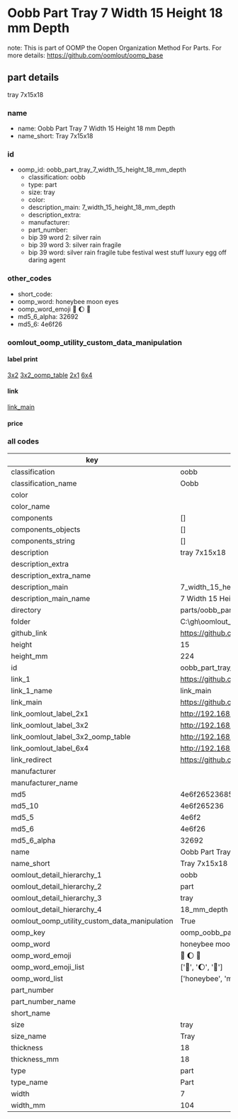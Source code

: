 # Oobb Part Tray 7 Width 15 Height 18 mm Depth  

note: This is part of OOMP the Oopen Organization Method For Parts. For more details: https://github.com/oomlout/oomp_base

##  part details
  



tray 7x15x18



### name
* name: Oobb Part Tray 7 Width 15 Height 18 mm Depth
* name_short: Tray 7x15x18 
### id
* oomp_id: oobb_part_tray_7_width_15_height_18_mm_depth
  * classification: oobb
  * type: part
  * size: tray
  * color: 
  * description_main: 7_width_15_height_18_mm_depth
  * description_extra: 
  * manufacturer: 
  * part_number: 
  * bip 39 word 2: silver rain
  * bip 39 word 3: silver rain fragile
  * bip 39 word: silver rain fragile tube festival west stuff luxury egg off daring agent

### other_codes
* short_code: 
* oomp_word: honeybee moon eyes
* oomp_word_emoji :honeybee: :moon: :eyes:
* md5_6_alpha: 32692
* md5_6: 4e6f26






### oomlout_oomp_utility_custom_data_manipulation
#### label print
[3x2](http://192.168.1.245:1112/?label=oomp%2032692)
[3x2_oomp_table](http://192.168.1.108:1112/?label=oomp%2032692)
[2x1](http://192.168.1.242:1112/?label=oomp%2032692)
[6x4](http://192.168.1.55:1112/?label=oomp%2032692)    

#### link

[link_main](https://github.com/oomlout/oomlout_oobb_version_4_generated_parts/tree/main/navigation_oomp/oobb/part/tray/7_width_15_height_18_mm_depth/part)                              

#### price







### all codes 
| key | value |  
| --- | --- |  
| classification | oobb |  
| classification_name | Oobb |  
| color |  |  
| color_name |  |  
| components | [] |  
| components_objects | [] |  
| components_string | [] |  
| description | tray 7x15x18 |  
| description_extra |  |  
| description_extra_name |  |  
| description_main | 7_width_15_height_18_mm_depth |  
| description_main_name | 7 Width 15 Height 18 mm Depth |  
| directory | parts/oobb_part_tray_7_width_15_height_18_mm_depth |  
| folder | C:\gh\oomlout_oobb_version_4_generated_parts\parts\oobb_part_tray_7_width_15_height_18_mm_depth |  
| github_link | https://github.com/oomlout/oomlout_oomp_part_src/tree/main/parts/oobb_part_tray_7_width_15_height_18_mm_depth |  
| height | 15 |  
| height_mm | 224 |  
| id | oobb_part_tray_7_width_15_height_18_mm_depth |  
| link_1 | https://github.com/oomlout/oomlout_oobb_version_4_generated_parts/tree/main/navigation_oomp/oobb/part/tray/7_width_15_height_18_mm_depth/part |  
| link_1_name | link_main |  
| link_main | https://github.com/oomlout/oomlout_oobb_version_4_generated_parts/tree/main/navigation_oomp/oobb/part/tray/7_width_15_height_18_mm_depth/part |  
| link_oomlout_label_2x1 | http://192.168.1.242:1112/?label=oomp%2032692 |  
| link_oomlout_label_3x2 | http://192.168.1.245:1112/?label=oomp%2032692 |  
| link_oomlout_label_3x2_oomp_table | http://192.168.1.108:1112/?label=oomp%2032692 |  
| link_oomlout_label_6x4 | http://192.168.1.55:1112/?label=oomp%2032692 |  
| link_redirect | https://github.com/oomlout/oomlout_oobb_version_4_generated_parts/tree/main/parts/oobb_tray_07_15_18 |  
| manufacturer |  |  
| manufacturer_name |  |  
| md5 | 4e6f265236855af3e5aa9ea0b8ec4646 |  
| md5_10 | 4e6f265236 |  
| md5_5 | 4e6f2 |  
| md5_6 | 4e6f26 |  
| md5_6_alpha | 32692 |  
| name | Oobb Part Tray 7 Width 15 Height 18 mm Depth |  
| name_short | Tray 7x15x18  |  
| oomlout_detail_hierarchy_1 | oobb |  
| oomlout_detail_hierarchy_2 | part |  
| oomlout_detail_hierarchy_3 | tray |  
| oomlout_detail_hierarchy_4 | 18_mm_depth |  
| oomlout_oomp_utility_custom_data_manipulation | True |  
| oomp_key | oomp_oobb_part_tray_7_width_15_height_18_mm_depth |  
| oomp_word | honeybee moon eyes |  
| oomp_word_emoji | :honeybee: :moon: :eyes: |  
| oomp_word_emoji_list | [':honeybee:', ':moon:', ':eyes:'] |  
| oomp_word_list | ['honeybee', 'moon', 'eyes'] |  
| part_number |  |  
| part_number_name |  |  
| short_name |  |  
| size | tray |  
| size_name | Tray |  
| thickness | 18 |  
| thickness_mm | 18 |  
| type | part |  
| type_name | Part |  
| width | 7 |  
| width_mm | 104 |  
